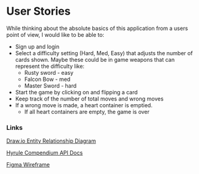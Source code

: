 # User Stories
While thinking about the absolute basics of this application from a users point of view, I would like to be able to:

- Sign up and login
- Select a difficulty setting (Hard, Med, Easy) that adjusts the number of cards shown. Maybe these could be in game weapons that can represent the difficulty like:
    - Rusty sword - easy
    - Falcon Bow - med
    - Master Sword - hard
- Start the game by clicking on and flipping a card
- Keep track of the number of total moves and wrong moves
- If a wrong move is made, a heart container is emptied.
    - If all heart containers are empty, the game is over


### Links
[Draw.io Entity Relationship Diagram](https://app.diagrams.net/#G1zlOQPb1GqXfA28__ALwoEMU9-aTo20ah)

[Hyrule Compendium API Docs](https://gadhagod.github.io/Hyrule-Compendium-API/#/)

[Figma Wireframe](https://www.figma.com/file/IBaOT4NL0SjmoL8mOu236Q/BOTW-Memory-Card-Game?node-id=4%3A33)